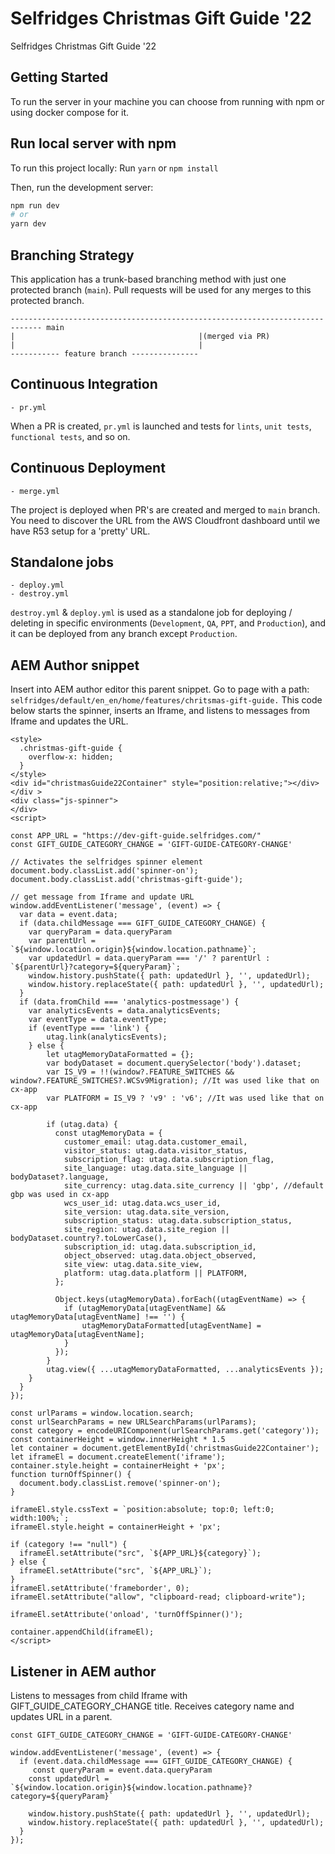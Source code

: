 # Selfridges Christmas Gift Guide '22

Selfridges Christmas Gift Guide '22

## Getting Started

To run the server in your machine you can choose from running with npm or using docker compose for it.

## Run local server with npm

To run this project locally:
Run `yarn` or `npm install`

Then, run the development server:

```bash
npm run dev
# or
yarn dev
```

## Branching Strategy

This application has a trunk-based branching method with just one protected branch (`main`). Pull requests will be used for any merges to this protected branch.

```
----------------------------------------------------------------------------- main
|                                         |(merged via PR)
|                                         |
----------- feature branch ---------------
```

## Continuous Integration

```
- pr.yml
```

When a PR is created, `pr.yml` is launched and tests for `lints`, `unit tests`, `functional tests`, and so on.

## Continuous Deployment

```
- merge.yml
```

The project is deployed when PR's are created and merged to `main` branch.
You need to discover the URL from the AWS Cloudfront dashboard until we have R53 setup for a 'pretty' URL.

## Standalone jobs

```
- deploy.yml
- destroy.yml
```

`destroy.yml` & `deploy.yml` is used as a standalone job for deploying / deleting in specific environments (`Development`, `QA`, `PPT`, and `Production`), and it can be deployed from any branch except `Production`.

## AEM Author snippet

Insert into AEM author editor this parent snippet.
Go to page with a path:` selfridges/default/en_en/home/features/chritsmas-gift-guide.`
This code below starts the spinner, inserts an Iframe, and listens to messages from Iframe and updates the URL.

```
<style>
  .christmas-gift-guide {
    overflow-x: hidden;
  }
</style>
<div id="christmasGuide22Container" style="position:relative;"></div>
</div >
<div class="js-spinner">
</div>
<script>

const APP_URL = "https://dev-gift-guide.selfridges.com/"
const GIFT_GUIDE_CATEGORY_CHANGE = 'GIFT-GUIDE-CATEGORY-CHANGE'

// Activates the selfridges spinner element
document.body.classList.add('spinner-on');
document.body.classList.add('christmas-gift-guide');

// get message from Iframe and update URL
window.addEventListener('message', (event) => {
  var data = event.data;
  if (data.childMessage === GIFT_GUIDE_CATEGORY_CHANGE) {
    var queryParam = data.queryParam
    var parentUrl = `${window.location.origin}${window.location.pathname}`;
    var updatedUrl = data.queryParam === '/' ? parentUrl : `${parentUrl}?category=${queryParam}`;
    window.history.pushState({ path: updatedUrl }, '', updatedUrl);
    window.history.replaceState({ path: updatedUrl }, '', updatedUrl);
  }
  if (data.fromChild === 'analytics-postmessage') {
    var analyticsEvents = data.analyticsEvents;
    var eventType = data.eventType;
    if (eventType === 'link') {
        utag.link(analyticsEvents);
    } else {
        let utagMemoryDataFormatted = {};
        var bodyDataset = document.querySelector('body').dataset;
        var IS_V9 = !!(window?.FEATURE_SWITCHES && window?.FEATURE_SWITCHES?.WCSv9Migration); //It was used like that on cx-app
        var PLATFORM = IS_V9 ? 'v9' : 'v6'; //It was used like that on cx-app

        if (utag.data) {
          const utagMemoryData = {
            customer_email: utag.data.customer_email,
            visitor_status: utag.data.visitor_status,
            subscription_flag: utag.data.subscription_flag,
            site_language: utag.data.site_language || bodyDataset?.language,
            site_currency: utag.data.site_currency || 'gbp', //default gbp was used in cx-app
            wcs_user_id: utag.data.wcs_user_id,
            site_version: utag.data.site_version,
            subscription_status: utag.data.subscription_status,
            site_region: utag.data.site_region || bodyDataset.country?.toLowerCase(),
            subscription_id: utag.data.subscription_id,
            object_observed: utag.data.object_observed,
            site_view: utag.data.site_view,
            platform: utag.data.platform || PLATFORM,
          };

          Object.keys(utagMemoryData).forEach((utagEventName) => {
            if (utagMemoryData[utagEventName] && utagMemoryData[utagEventName] !== '') {
                utagMemoryDataFormatted[utagEventName] = utagMemoryData[utagEventName];
            }
          });
        }
        utag.view({ ...utagMemoryDataFormatted, ...analyticsEvents });
    }
  }
});

const urlParams = window.location.search;
const urlSearchParams = new URLSearchParams(urlParams);
const category = encodeURIComponent(urlSearchParams.get('category'));
const containerHeight = window.innerHeight * 1.5
let container = document.getElementById('christmasGuide22Container');
let iframeEl = document.createElement('iframe');
container.style.height = containerHeight + 'px';
function turnOffSpinner() {
  document.body.classList.remove('spinner-on');
}

iframeEl.style.cssText = `position:absolute; top:0; left:0; width:100%;`;
iframeEl.style.height = containerHeight + 'px';

if (category !== "null") {
  iframeEl.setAttribute("src", `${APP_URL}${category}`);
} else {
  iframeEl.setAttribute("src", `${APP_URL}`);
}
iframeEl.setAttribute('frameborder', 0);
iframeEl.setAttribute("allow", "clipboard-read; clipboard-write");

iframeEl.setAttribute('onload', 'turnOffSpinner()');

container.appendChild(iframeEl);
</script>
```

## Listener in AEM author

Listens to messages from child Iframe with GIFT_GUIDE_CATEGORY_CHANGE title.
Receives category name and updates URL in a parent.

```
const GIFT_GUIDE_CATEGORY_CHANGE = 'GIFT-GUIDE-CATEGORY-CHANGE'

window.addEventListener('message', (event) => {
  if (event.data.childMessage === GIFT_GUIDE_CATEGORY_CHANGE) {
     const queryParam = event.data.queryParam
    const updatedUrl = `${window.location.origin}${window.location.pathname}?category=${queryParam}`

    window.history.pushState({ path: updatedUrl }, '', updatedUrl);
    window.history.replaceState({ path: updatedUrl }, '', updatedUrl);
  }
});
```
